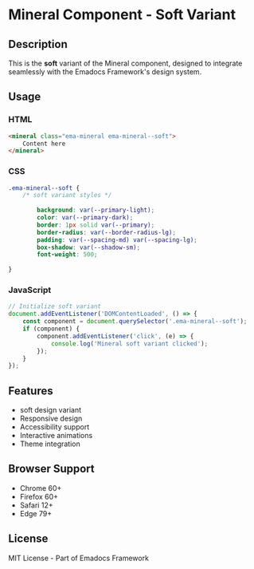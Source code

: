 # Mineral Component - Soft Variant

## Description
This is the **soft** variant of the Mineral component, designed to integrate seamlessly with the Emadocs Framework's design system.

## Usage

### HTML
```html
<mineral class="ema-mineral ema-mineral--soft">
    Content here
</mineral>
```

### CSS
```css
.ema-mineral--soft {
    /* soft variant styles */
    
        background: var(--primary-light);
        color: var(--primary-dark);
        border: 1px solid var(--primary);
        border-radius: var(--border-radius-lg);
        padding: var(--spacing-md) var(--spacing-lg);
        box-shadow: var(--shadow-sm);
        font-weight: 500;
    
}
```

### JavaScript
```javascript
// Initialize soft variant
document.addEventListener('DOMContentLoaded', () => {
    const component = document.querySelector('.ema-mineral--soft');
    if (component) {
        component.addEventListener('click', (e) => {
            console.log('Mineral soft variant clicked');
        });
    }
});
```

## Features
- soft design variant
- Responsive design
- Accessibility support
- Interactive animations
- Theme integration

## Browser Support
- Chrome 60+
- Firefox 60+
- Safari 12+
- Edge 79+

## License
MIT License - Part of Emadocs Framework
